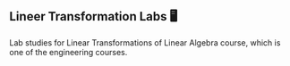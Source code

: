 ## Lineer Transformation Labs :desktop_computer:
Lab studies for Linear Transformations of Linear Algebra course, which is one of the engineering courses.
